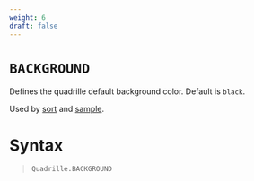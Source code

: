 ```yaml
---
weight: 6
draft: false
---
```


# `BACKGROUND`

Defines the quadrille default background color. Default is `black`.

Used by [sort](https://objetos.github.io/p5.quadrille.js/docs/visual_computing/sort/) and [sample](https://objetos.github.io/p5.quadrille.js/docs/visual_computing/sample/).

# Syntax

> `Quadrille.BACKGROUND`
